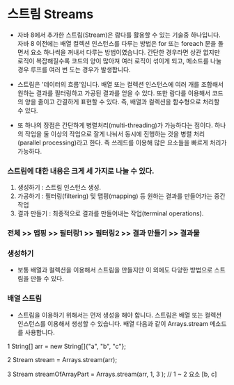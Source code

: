 # 스트림 Streams

* 자바 8에서 추가한 스트림(Stream)은 람다를 활용할 수 있는 기술중 하나입니다. 자바 8 이전에는 배열
  컬렉션 인스턴스를 다루는 방법은 for 또는 foreach 문을 돌면서 요소 하나씩을 꺼내서 다루는 방법이였습니다.
  간단한 경우라면 상관 없지만 로직이 복잡해질수록 코드의 양이 많아져 여러 로직이 섞이게 되고,
  메소드를 나눌 경우 루프를 여러 번 도는 경우가 발생합니다.


* 스트림은 '데이터의 흐름'입니다. 배열 또는 컬렉션 인스턴스에 여러 개를 조합해서 원하는 결과를
  필터링하고 가공된 결과를 얻을 수 있다. 또한 람다를 이용해서 코드의 양을 줄이고 간결하게 표현할 수 있다.
  즉, 배열과 컬렉션을 함수형으로 처리할 수 있다.
  

* 또 하나의 장점은 간단하게 병렬처리(multi-threading)가 가능하다는 점이다. 하나의 작업을 둘 이상의
  작업으로 잘게 나눠서 동시에 진행하는 것을 병렬 처리(parallel processing)라고 한다. 즉 쓰레드를
  이용해 많은 요소들을 빠르게 처리가 가능하다.
  

### 스트림에 대한 내용은 크게 세 가지로 나눌 수 있다.

1. 생성하기 : 스트림 인스턴스 생성.
2. 가공하기 : 필터링(filtering) 및 맵핑(mapping) 등 원하는 결과를 만들어가는 중간 작업
3. 결과 만들기 : 최종적으로 결과를 만들어내는 작업(terminal operations).

### 전체 >> 맵핑 >> 필터링1 >> 필터링2 >> 결과 만들기 >> 결과물

### 생성하기

* 보통 배열과 컬렉션을 이용해서 스트림을 만들지만 이 외에도 다양한 방법으로 스트림을 만들 수 있다.

### 배열 스트림

* 스트림을 이용하기 위해서는 먼저 생성을 해야 합니다. 스트림은 배열 또는 컬렉션 인스턴스를 이용해서
  생성할 수 있습니다. 배열 다음과 같이 Arrays.stream 메소드를 사용합니다.
  
1 String[] arr = new String[]{"a", "b", "c"};

2 Stream<String> stream = Arrays.stream(arr);

3 Stream<String> streamOfArrayPart = Arrays.stream(arr, 1, 3 ); // 1 ~ 2 요소 [b, c]
